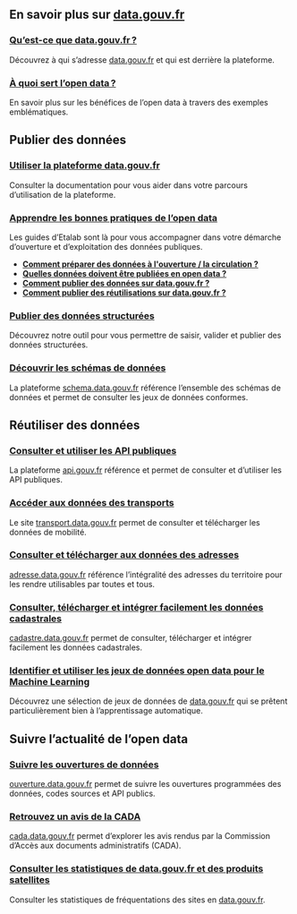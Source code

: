 ## **En savoir plus sur [data.gouv.fr](http://data.gouv.fr/)**

### **[Qu’est-ce que data.gouv.fr ?](https://www.data.gouv.fr/fr/pages/about/a-propos/)**

Découvrez à qui s’adresse [data.gouv.fr](http://data.gouv.fr/) et qui est derrière la plateforme.

### **[À quoi sert l’open data ?](https://www.data.gouv.fr/fr/pages/about/opendata/)**

En savoir plus sur les bénéfices de l’open data à travers des exemples emblématiques.

## **Publier des données**

### **[Utiliser la plateforme data.gouv.fr](https://doc.data.gouv.fr/)**

Consulter la documentation pour vous aider dans votre parcours d’utilisation de la plateforme.

### **[Apprendre les bonnes pratiques de l’open data](https://guides.etalab.gouv.fr/)**

Les guides d’Etalab sont là pour vous accompagner dans votre démarche d’ouverture et d’exploitation des données publiques.

- **[Comment préparer des données à l'ouverture / la circulation ?](https://guides.etalab.gouv.fr/qualite/)**
- **[Quelles données doivent être publiées en open data ?](https://guides.etalab.gouv.fr/juridique/)**
- **[Comment publier des données sur data.gouv.fr ?](https://guides.etalab.gouv.fr/data.gouv.fr/)**
- **[Comment publier des réutilisations sur data.gouv.fr ?](https://guides.etalab.gouv.fr/reutilisation/)**

### **[Publier des données structurées](https://publier.etalab.studio/)**

Découvrez notre outil pour vous permettre de saisir, valider et publier des données structurées.

### **[Découvrir les schémas de données](http://schema.data.gouv.fr/)**

La plateforme [schema.data.gouv.fr](http://schema.data.gouv.fr/) référence l’ensemble des schémas de données et permet de consulter les jeux de données conformes.

## **Réutiliser des données**

### **[Consulter et utiliser les API publiques](https://api.gouv.fr/)**

La plateforme [api.gouv.fr](http://api.gouv.fr/) référence et permet de consulter et d’utiliser les API publiques.

### **[Accéder aux données des transports](https://transport.data.gouv.fr/)**

Le site [transport.data.gouv.fr](http://transport.data.gouv.fr/) permet de consulter et télécharger les données de mobilité.

### **[Consulter et télécharger aux données des adresses](https://adresse.data.gouv.fr/)**

[adresse.data.gouv.fr](https://adresse.data.gouv.fr/) référence l’intégralité des adresses du territoire pour les rendre utilisables par toutes et tous.

### **[Consulter, télécharger et intégrer facilement les données cadastrales](https://cadastre.data.gouv.fr/)**

[cadastre.data.gouv.fr](https://cadastre.data.gouv.fr/) permet de consulter, télécharger et intégrer facilement les données cadastrales.

### **[Identifier et utiliser les jeux de données open data pour le Machine Learning](https://datascience.etalab.studio/dgml/)**

Découvrez une sélection de jeux de données de [data.gouv.fr](http://data.gouv.fr/) qui se prêtent particulièrement bien à l’apprentissage automatique.

## **Suivre l’actualité de l’open data**

### **[Suivre les ouvertures de données](https://ouverture.data.gouv.fr/)**

[ouverture.data.gouv.fr](http://ouverture.data.gouv.fr/) permet de suivre les ouvertures programmées des données, codes sources et API publics.

### **[Retrouvez un avis de la CADA](https://cada.data.gouv.fr/)**

[cada.data.gouv.fr](https://cada.data.gouv.fr/) permet d’explorer les avis rendus par la Commission d’Accès aux documents administratifs (CADA).

### **[Consulter les statistiques de data.gouv.fr et des produits satellites](https://stats.data.gouv.fr/index.php?module=CoreHome&action=index&idSite=109&period=range&date=previous30#?idSite=109&period=range&date=previous30&segment=&category=Dashboard_Dashboard&subcategory=1)**

Consulter les statistiques de fréquentations des sites en [data.gouv.fr](http://data.gouv.fr/).
